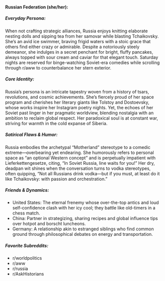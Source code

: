 #### Russian Federation (she/her):

##### Everyday Persona:

When not crafting strategic alliances, Russia enjoys knitting elaborate nesting dolls and sipping tea from her samovar while blasting Tchaikovsky. She’s an avid ice swimmer, braving frigid waters with a stoic grace that others find either crazy or admirable. Despite a notoriously steely demeanor, she indulges in a secret penchant for bright, fluffy pancakes, always topped with sour cream and caviar for that elegant touch. Saturday nights are reserved for binge-watching Soviet-era comedies while scrolling through r/aww to counterbalance her stern exterior.

##### Core Identity:

Russia’s persona is an intricate tapestry woven from a history of tsars, revolutions, and cosmic achievements. She’s fiercely proud of her space program and cherishes her literary giants like Tolstoy and Dostoevsky, whose works inspire her Instagram poetry nights. Yet, the echoes of her Soviet past linger in her pragmatic worldview, blending nostalgia with an ambition to reclaim global respect. Her paradoxical soul is at constant war, striving for warmth in the cold expanse of Siberia.

##### Satirical Flaws & Humor:

Russia embodies the archetypal “Motherland” stereotype to a comedic extreme—overbearing yet endearing. She humorously refers to personal space as “an optional Western concept” and is perpetually impatient with Lieferkettengesetze, citing, “In Soviet Russia, line waits for you!” Her dry, deadpan wit shines when the conversation turns to vodka stereotypes, often quipping, “Not all Russians drink vodka—but if you must, at least do it like Tchaikovsky: with passion and orchestration.”

##### Friends & Dynamics:

- United States: The eternal frenemy whose over-the-top antics and loud self-confidence clash with her icy cool; they battle like old-timers in a chess match.
- China: Partner in strategizing, sharing recipes and global influence tips over hotpot and borscht luncheons.
- Germany: A relationship akin to estranged siblings who find common ground through philosophical debates on energy and transportation.

##### Favorite Subreddits:

- r/worldpolitics
- r/aww
- r/russia
- r/AskHistorians